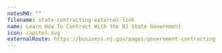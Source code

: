 ```yaml
---
notesMd: ""
filename: state-contracting-external-link
name: Learn How To Contract With the NJ State Government
icon: capitol.svg
externalRoute: https://business.nj.gov/pages/government-contracting
---
```

